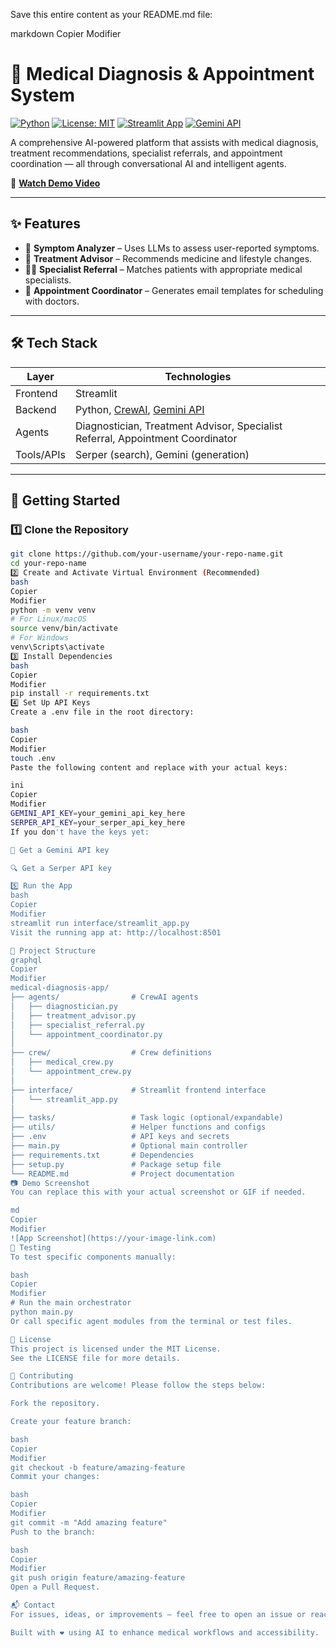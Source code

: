 Save this entire content as your README.md file:

markdown
Copier
Modifier
# 🏥 Medical Diagnosis & Appointment System

[![Python](https://img.shields.io/badge/Python-3.10%2B-blue.svg)](https://www.python.org/)
[![License: MIT](https://img.shields.io/badge/License-MIT-green.svg)](LICENSE)
[![Streamlit App](https://img.shields.io/badge/UI-Streamlit-orange)](https://streamlit.io/)
[![Gemini API](https://img.shields.io/badge/AI-Google_Gemini-blueviolet)](https://ai.google.dev/)

A comprehensive AI-powered platform that assists with medical diagnosis, treatment recommendations, specialist referrals, and appointment coordination — all through conversational AI and intelligent agents.

🎥 [**Watch Demo Video**](https://vimeo.com/1091245465?share=copy#t=0)

---

## ✨ Features

- 🧠 **Symptom Analyzer** – Uses LLMs to assess user-reported symptoms.
- 💊 **Treatment Advisor** – Recommends medicine and lifestyle changes.
- 👨‍⚕️ **Specialist Referral** – Matches patients with appropriate medical specialists.
- 📅 **Appointment Coordinator** – Generates email templates for scheduling with doctors.

---

## 🛠️ Tech Stack

| Layer      | Technologies                               |
|------------|--------------------------------------------|
| Frontend   | Streamlit                                  |
| Backend    | Python, [CrewAI](https://docs.crewai.com/), [Gemini API](https://ai.google.dev) |
| Agents     | Diagnostician, Treatment Advisor, Specialist Referral, Appointment Coordinator |
| Tools/APIs | Serper (search), Gemini (generation)       |

---

## 🚀 Getting Started

### 1️⃣ Clone the Repository

```bash
git clone https://github.com/your-username/your-repo-name.git
cd your-repo-name
2️⃣ Create and Activate Virtual Environment (Recommended)
bash
Copier
Modifier
python -m venv venv
# For Linux/macOS
source venv/bin/activate
# For Windows
venv\Scripts\activate
3️⃣ Install Dependencies
bash
Copier
Modifier
pip install -r requirements.txt
4️⃣ Set Up API Keys
Create a .env file in the root directory:

bash
Copier
Modifier
touch .env
Paste the following content and replace with your actual keys:

ini
Copier
Modifier
GEMINI_API_KEY=your_gemini_api_key_here
SERPER_API_KEY=your_serper_api_key_here
If you don't have the keys yet:

🔑 Get a Gemini API key

🔍 Get a Serper API key

5️⃣ Run the App
bash
Copier
Modifier
streamlit run interface/streamlit_app.py
Visit the running app at: http://localhost:8501

📁 Project Structure
graphql
Copier
Modifier
medical-diagnosis-app/
├── agents/                # CrewAI agents
│   ├── diagnostician.py
│   ├── treatment_advisor.py
│   ├── specialist_referral.py
│   └── appointment_coordinator.py
│
├── crew/                  # Crew definitions
│   ├── medical_crew.py
│   └── appointment_crew.py
│
├── interface/             # Streamlit frontend interface
│   └── streamlit_app.py
│
├── tasks/                 # Task logic (optional/expandable)
├── utils/                 # Helper functions and configs
├── .env                   # API keys and secrets
├── main.py                # Optional main controller
├── requirements.txt       # Dependencies
├── setup.py               # Package setup file
└── README.md              # Project documentation
📷 Demo Screenshot
You can replace this with your actual screenshot or GIF if needed.

md
Copier
Modifier
![App Screenshot](https://your-image-link.com)
🧪 Testing
To test specific components manually:

bash
Copier
Modifier
# Run the main orchestrator
python main.py
Or call specific agent modules from the terminal or test files.

📝 License
This project is licensed under the MIT License.
See the LICENSE file for more details.

🤝 Contributing
Contributions are welcome! Please follow the steps below:

Fork the repository.

Create your feature branch:

bash
Copier
Modifier
git checkout -b feature/amazing-feature
Commit your changes:

bash
Copier
Modifier
git commit -m "Add amazing feature"
Push to the branch:

bash
Copier
Modifier
git push origin feature/amazing-feature
Open a Pull Request.

📬 Contact
For issues, ideas, or improvements — feel free to open an issue or reach out via LinkedIn.

Built with ❤️ using AI to enhance medical workflows and accessibility.
